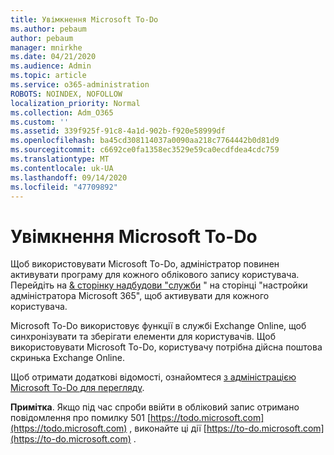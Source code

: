 ```yaml
---
title: Увімкнення Microsoft To-Do
ms.author: pebaum
author: pebaum
manager: mnirkhe
ms.date: 04/21/2020
ms.audience: Admin
ms.topic: article
ms.service: o365-administration
ROBOTS: NOINDEX, NOFOLLOW
localization_priority: Normal
ms.collection: Adm_O365
ms.custom: ''
ms.assetid: 339f925f-91c8-4a1d-902b-f920e58999df
ms.openlocfilehash: ba45cd308114037a0090aa218c7764442b0d81d9
ms.sourcegitcommit: c6692ce0fa1358ec3529e59ca0ecdfdea4cdc759
ms.translationtype: MT
ms.contentlocale: uk-UA
ms.lasthandoff: 09/14/2020
ms.locfileid: "47709892"
---
```

# <a name="how-to-enable-microsoft-to-do"></a>Увімкнення Microsoft To-Do

Щоб використовувати Microsoft To-Do, адміністратор повинен активувати програму для кожного облікового запису користувача. Перейдіть на [ &amp; сторінку надбудови "служби](https://portal.office.com/adminportal/home#/Settings/ServicesAndAddIns) " на сторінці "настройки адміністратора Microsoft 365", щоб активувати для кожного користувача.
  
Microsoft To-Do використовує функції в службі Exchange Online, щоб синхронізувати та зберігати елементи для користувачів. Щоб використовувати Microsoft To-Do, користувачу потрібна дійсна поштова скринька Exchange Online.
  
Щоб отримати додаткові відомості, ознайомтеся [з адміністрацією Microsoft To-Do для перегляду](https://support.office.com/article/490c1a8c-2333-4952-8125-841afadb9620.aspx).
  
 **Примітка**. Якщо під час спроби ввійти в обліковий запис отримано повідомлення про помилку 501 [https://todo.microsoft.com](https://todo.microsoft.com) , виконайте ці дії [https://to-do.microsoft.com](https://to-do.microsoft.com) .
  

